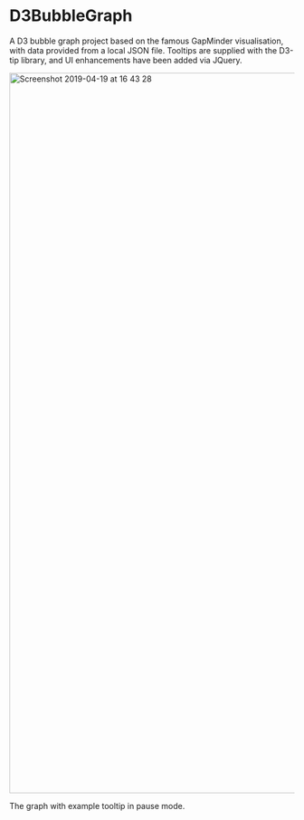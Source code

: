 # D3BubbleGraph  

A D3 bubble graph project based on the famous GapMinder visualisation, with data provided from a local JSON file. Tooltips are supplied with the D3-tip library, and UI enhancements have been added via JQuery.


<img width="1272" alt="Screenshot 2019-04-19 at 16 43 28" src="https://user-images.githubusercontent.com/25869284/56431624-54f48800-62c2-11e9-87c1-707c39f0b6b5.png">

The graph with example tooltip in pause mode.